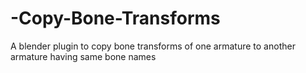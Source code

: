 # -Copy-Bone-Transforms
A blender plugin to copy bone transforms of one armature to another armature having same bone names 
